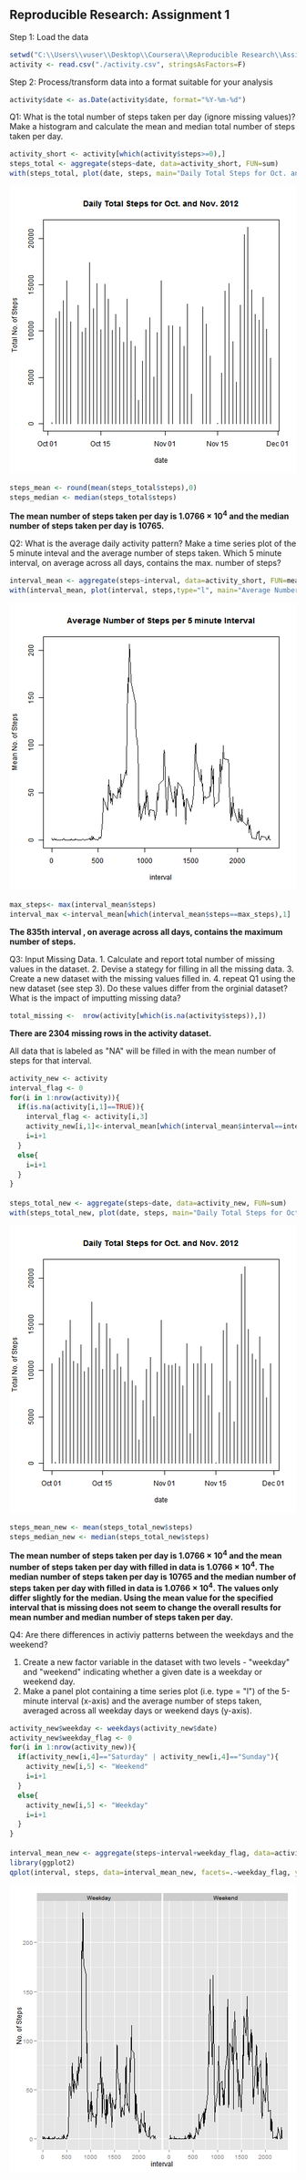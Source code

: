 
Reproducible Research: Assignment 1
-----------------------------------


Step 1: Load the data


```r
setwd("C:\\Users\\vuser\\Desktop\\Coursera\\Reproducible Research\\Assignment 1")
activity <- read.csv("./activity.csv", stringsAsFactors=F)
```

Step 2: Process/transform data into a format suitable for your analysis

```r
activity$date <- as.Date(activity$date, format="%Y-%m-%d")
```

Q1: What is the total number of steps taken per day (ignore missing values)?
Make a histogram and calculate the mean and median total number of steps taken per day.

```r
activity_short <- activity[which(activity$steps>=0),]
steps_total <- aggregate(steps~date, data=activity_short, FUN=sum)
with(steps_total, plot(date, steps, main="Daily Total Steps for Oct. and Nov. 2012", ylab="Total No. of Steps", type="h"))
```

![plot of chunk unnamed-chunk-3](figure/unnamed-chunk-3.png) 

```r
steps_mean <- round(mean(steps_total$steps),0)
steps_median <- median(steps_total$steps)
```

**The mean  number of steps taken per day is 1.0766 &times; 10<sup>4</sup> and the median number of steps taken per day is 10765.**

Q2: What is the average daily activity pattern? Make a time series plot of the 5 minute inteval and the average number
of steps taken. Which 5 minute interval, on average across all days, contains the max. number of steps?


```r
interval_mean <- aggregate(steps~interval, data=activity_short, FUN=mean)
with(interval_mean, plot(interval, steps,type="l", main="Average Number of Steps per 5 minute Interval", ylab="Mean No. of Steps"))
```

![plot of chunk unnamed-chunk-4](figure/unnamed-chunk-4.png) 

```r
max_steps<- max(interval_mean$steps)
interval_max <-interval_mean[which(interval_mean$steps==max_steps),1]
```

**The 835th interval , on average across all days, contains the maximum number of steps.**

Q3: Input Missing Data.
    1. Calculate and report total number of missing values in the dataset.
    2. Devise a stategy for filling in all the missing data.
    3. Create a new dataset with the missing values filled in.
    4. repeat Q1 using the new dataset (see step 3). Do these values differ from the orginial dataset? What is the impact of imputting missing data?
    

```r
total_missing <-  nrow(activity[which(is.na(activity$steps)),])
```

**There are 2304 missing rows in the activity dataset.**

All data that is labeled as "NA" will be filled in with the mean number of steps for that interval.


```r
activity_new <- activity
interval_flag <- 0
for(i in 1:nrow(activity)){
  if(is.na(activity[i,1]==TRUE)){
    interval_flag <- activity[i,3] 
    activity_new[i,1]<-interval_mean[which(interval_mean$interval==interval_flag),2]
    i=i+1
  }
  else{
    i=i+1 
  }
}

steps_total_new <- aggregate(steps~date, data=activity_new, FUN=sum)
with(steps_total_new, plot(date, steps, main="Daily Total Steps for Oct. and Nov. 2012", ylab="Total No. of Steps", type="h"))
```

![plot of chunk unnamed-chunk-6](figure/unnamed-chunk-6.png) 

```r
steps_mean_new <- mean(steps_total_new$steps)
steps_median_new <- median(steps_total_new$steps)
```

**The mean  number of steps taken per day is 1.0766 &times; 10<sup>4</sup> and the mean number of steps taken per day with filled in data is 1.0766 &times; 10<sup>4</sup>. The median number of steps taken per day is 10765 and the median number of steps taken per day with filled in data is 1.0766 &times; 10<sup>4</sup>. The values only differ slightly for the median. Using the mean value for the specified interval that is missing does not seem to change the overall results for mean number and median number of steps taken per day.**

Q4: Are there differences in activiy patterns between the weekdays and the weekend?
  1. Create a new factor variable in the dataset with two levels - "weekday" and "weekend" indicating whether a given date is a weekday or weekend day.
  2. Make a panel plot containing a time series plot (i.e. type = "l") of the 5-minute interval (x-axis) and the average number of steps taken, averaged across all weekday days or weekend days (y-axis). 

```r
activity_new$weekday <- weekdays(activity_new$date)
activity_new$weekday_flag <- 0
for(i in 1:nrow(activity_new)){
  if(activity_new[i,4]=="Saturday" | activity_new[i,4]=="Sunday"){
    activity_new[i,5] <- "Weekend"
    i=i+1
  }
  else{
    activity_new[i,5] <- "Weekday"
    i=i+1
  }
}

interval_mean_new <- aggregate(steps~interval+weekday_flag, data=activity_new, FUN=mean)
library(ggplot2)
qplot(interval, steps, data=interval_mean_new, facets=.~weekday_flag, ylab="No. of Steps", geom="line")
```

![plot of chunk unnamed-chunk-7](figure/unnamed-chunk-7.png) 

